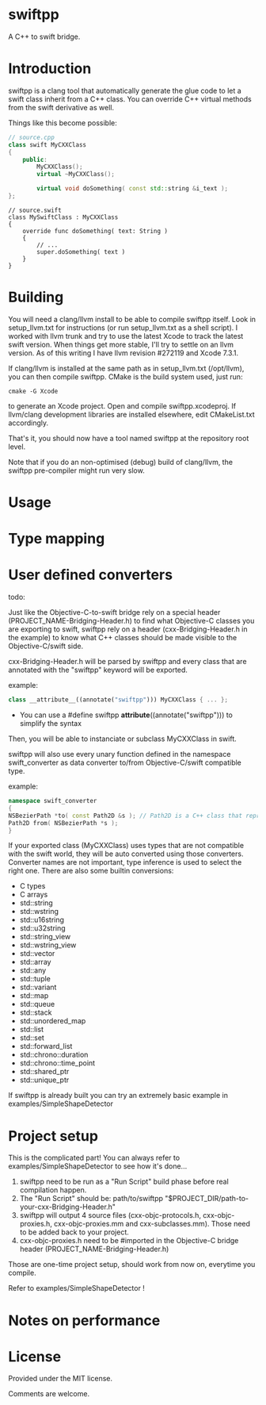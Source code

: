 
swiftpp
=======

A C++ to swift bridge.


Introduction
===========

swiftpp is a clang tool that automatically generate the glue code
to let a swift class inherit from a C++ class.  You can override C++
virtual methods from the swift derivative as well.

Things like this become possible:

```C++
// source.cpp
class swift MyCXXClass
{
	public:
		MyCXXClass();
		virtual ~MyCXXClass();

		virtual void doSomething( const std::string &i_text );
};
```

```
// source.swift
class MySwiftClass : MyCXXClass
{
	override func doSomething( text: String )
	{
		// ...
		super.doSomething( text )
	}
}
```

Building
========

You will need a clang/llvm install to be able to compile swiftpp
itself. Look in setup_llvm.txt for instructions (or run
setup_llvm.txt as a shell script). I worked with llvm trunk and try
to use the latest Xcode to track the latest swift version. When
things get more stable, I'll try to settle on an llvm version. As of
this writing I have llvm revision #272119 and Xcode 7.3.1.

If clang/llvm is installed at the same path as in setup_llvm.txt
(/opt/llvm), you can then compile swiftpp. CMake is the build system
used, just run:
```
cmake -G Xcode
```
to generate an Xcode project. Open and compile swiftpp.xcodeproj.
If llvm/clang development libraries are installed elsewhere, edit
CMakeList.txt accordingly.

That's it, you should now have a tool named swiftpp at the repository
root level.

Note that if you do an non-optimised (debug) build of clang/llvm, the
swiftpp pre-compiler might run very slow.


Usage
=====


Type mapping
============


User defined converters
=======================


todo:

Just like the Objective-C-to-swift bridge rely on a special header
(PROJECT_NAME-Bridging-Header.h) to find what Objective-C classes
you are exporting to swift, swiftpp rely on a header
(cxx-Bridging-Header.h in the example) to know what C++ classes
should be made visible to the Objective-C/swift side.

cxx-Bridging-Header.h will be parsed by swiftpp and every
class that are annotated with the "swiftpp" keyword will be exported.

example:

```C++
class __attribute__((annotate("swiftpp"))) MyCXXClass { ... };
```

 * You can use a #define swiftpp __attribute__((annotate("swiftpp"))) to
 simplify the syntax

Then, you will be able to instanciate or subclass MyCXXClass in swift.

swiftpp will also use every unary function defined in the namespace
swift_converter as data converter to/from Objective-C/swift compatible type.

example:

```C++
namespace swift_converter
{
NSBezierPath *to( const Path2D &s ); // Path2D is a C++ class that represent a Bezier path
Path2D from( NSBezierPath *s );
}
```

If your exported class (MyCXXClass) uses types that are not compatible
with the swift world, they will be auto converted using those converters.
Converter names are not important, type inference is used to select the
right one.  There are also some builtin conversions:
 - C types
 - C arrays
 - std::string
 - std::wstring
 - std::u16string
 - std::u32string
 - std::string_view
 - std::wstring_view
 - std::vector
 - std::array
 - std::any
 - std::tuple
 - std::variant
 - std::map
 - std::queue
 - std::stack
 - std::unordered_map
 - std::list
 - std::set
 - std::forward_list
 - std::chrono::duration
 - std::chrono::time_point
 - std::shared_ptr
 - std::unique_ptr


If swiftpp is already built you can try an extremely basic example in
examples/SimpleShapeDetector


Project setup
=============

This is the complicated part! You can always refer to
examples/SimpleShapeDetector to see how it's done...

1. swiftpp need to be run as a "Run Script" build phase before real
   compilation happen.
2. The "Run Script" should be:
	path/to/swiftpp "$PROJECT_DIR/path-to-your-cxx-Bridging-Header.h"
4. swiftpp will output 4 source files (cxx-objc-protocols.h,
   cxx-objc-proxies.h, cxx-objc-proxies.mm and cxx-subclasses.mm). Those
   need to be added back to your project.
5. cxx-objc-proxies.h need to be #imported in the Objective-C bridge
   header (PROJECT_NAME-Bridging-Header.h)

Those are one-time project setup, should work from now on, everytime you
compile.

Refer to examples/SimpleShapeDetector !

Notes on performance
====================


License
=======

Provided under the MIT license.


Comments are welcome.
